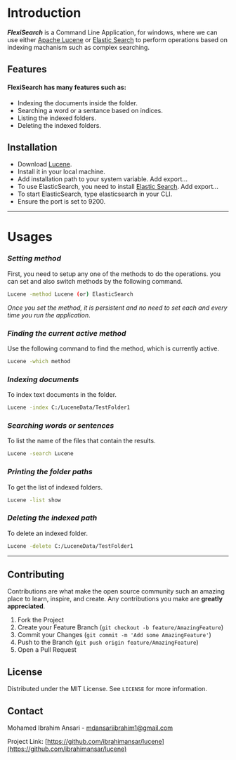 # Introduction

___FlexiSearch___ is a Command Line Application, for windows, where we can use either [Apache Lucene](https://lucene.apache.org/) or [Elastic Search](https://www.elastic.co/) to perform operations based on indexing machanism such as complex searching. 

## Features

#### FlexiSearch has many features such as:
- Indexing the documents inside the folder.
- Searching a word or a sentance based on indices.
- Listing the indexed folders.
- Deleting the indexed folders.

## Installation

- Download [Lucene](https://drive.google.com/file/d/1OYT2zk_PZBFCUMpTiTB8aynpxrps14Pr/view?usp=sharing).
- Install it in your local machine.
- Add installation path to your system variable.
  Add export...
- To use ElasticSearch, you need to install [Elastic Search](https://www.elastic.co/downloads/elasticsearch). 
  Add export... 
- To start ElasticSearch, type elasticsearch in your CLI.
- Ensure the port is set to 9200.
---
# Usages

### *Setting method*
First, you need to setup any one of the methods to do the operations. you can set and also switch methods by the following command. 

```sh
Lucene -method Lucene (or) ElasticSearch
```

_Once you set the method, it is persistent and no need to set each and every time you run the application_.

### *Finding the current active method*
Use the following command to find the method, which is currently active. 

```sh
Lucene -which method
```

### *Indexing documents*
To index text documents in the folder.

```sh
Lucene -index C:/LuceneData/TestFolder1 
```


### *Searching words or sentences*
To list the name of the files that contain the results.

```sh
Lucene -search Lucene 
```


### *Printing the folder paths*
To get the list of indexed folders.

```sh
Lucene -list show 
```
### *Deleting the indexed path*
To delete an indexed folder.

```sh
Lucene -delete C:/LuceneData/TestFolder1
```
---

## Contributing

Contributions are what make the open source community such an amazing place to learn, inspire, and create. Any contributions you make are **greatly appreciated**.

1. Fork the Project
2. Create your Feature Branch (`git checkout -b feature/AmazingFeature`)
3. Commit your Changes (`git commit -m 'Add some AmazingFeature'`)
4. Push to the Branch (`git push origin feature/AmazingFeature`)
5. Open a Pull Request



<!-- LICENSE -->
## License

Distributed under the MIT License. See `LICENSE` for more information.



<!-- CONTACT -->
## Contact

Mohamed Ibrahim Ansari - mdansariibrahim1@gmail.com

Project Link: [https://github.com/ibrahimansar/lucene](https://github.com/ibrahimansar/lucene)

